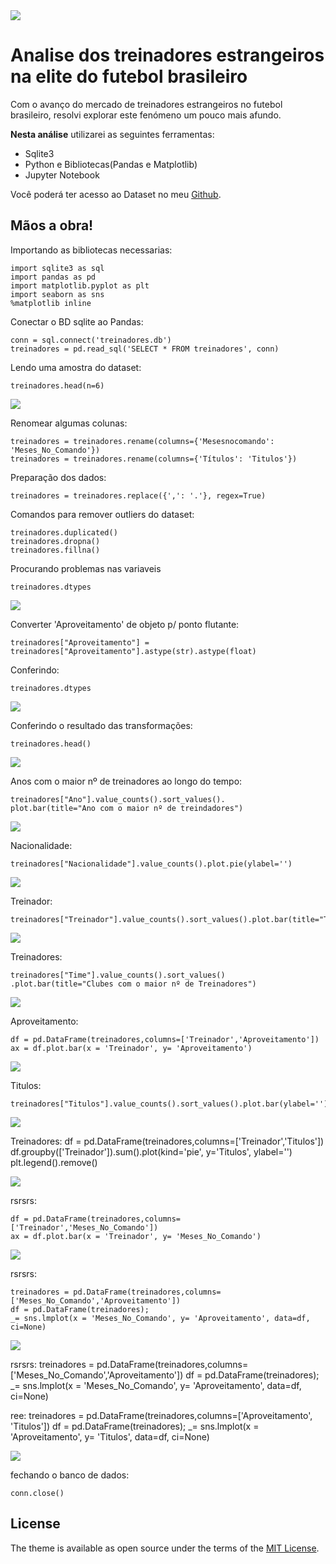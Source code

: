 <img src="assets/theme_logo.svg" class="detail_header">

# Analise dos treinadores estrangeiros na elite do futebol brasileiro

Com o avanço do mercado de treinadores estrangeiros no futebol brasileiro, resolvi explorar este fenómeno um pouco mais afundo. 

**Nesta análise** utilizarei as seguintes ferramentas:

- Sqlite3
- Python e Bibliotecas(Pandas e Matplotlib)
- Jupyter Notebook

Você poderá ter acesso ao Dataset no meu [Github](https://tareqdandachi.github.io/jekyll-shell-theme).

## Mãos a obra!

Importando as bibliotecas necessarias:

    import sqlite3 as sql
    import pandas as pd
    import matplotlib.pyplot as plt
    import seaborn as sns
    %matplotlib inline


Conectar o BD sqlite ao Pandas:

    conn = sql.connect('treinadores.db')
    treinadores = pd.read_sql('SELECT * FROM treinadores', conn)

Lendo uma amostra do dataset:

    treinadores.head(n=6)

<img src="post/body_1.png">

Renomear algumas colunas:

    treinadores = treinadores.rename(columns={'Mesesnocomando': 'Meses_No_Comando'})
    treinadores = treinadores.rename(columns={'Títulos': 'Titulos'})

Preparação dos dados:

    treinadores = treinadores.replace({',': '.'}, regex=True)

Comandos para remover outliers do dataset:

    treinadores.duplicated()
    treinadores.dropna() 
    treinadores.fillna() 

Procurando problemas nas variaveis 

    treinadores.dtypes

<img src="post/body_2.png">

Converter 'Aproveitamento' de objeto p/ ponto flutante: 

    treinadores["Aproveitamento"] = treinadores["Aproveitamento"].astype(str).astype(float)

Conferindo:

    treinadores.dtypes

<img src="post/body_3.png">

Conferindo o resultado das transformações:

    treinadores.head()

<img src="post/body_4.png">

Anos com o maior nº de treinadores ao longo do tempo:

    treinadores["Ano"].value_counts().sort_values().
    plot.bar(title="Ano com o maior nº de treindadores")

<img src="post/analise_1.png">

Nacionalidade:

    treinadores["Nacionalidade"].value_counts().plot.pie(ylabel='')

<img src="post/analise_2.png">

Treinador:
  
    treinadores["Treinador"].value_counts().sort_values().plot.bar(title="Treinador")

<img src="post/analise_3.png">

Treinadores:

    treinadores["Time"].value_counts().sort_values()
    .plot.bar(title="Clubes com o maior nº de Treinadores")

<img src="post/analise_4.png">

Aproveitamento:

    df = pd.DataFrame(treinadores,columns=['Treinador','Aproveitamento'])
    ax = df.plot.bar(x = 'Treinador', y= 'Aproveitamento')

<img src="post/analise_5.png">

Titulos:

    treinadores["Titulos"].value_counts().sort_values().plot.bar(ylabel='')

<img src="post/analise_6.png">

Treinadores:
    df = pd.DataFrame(treinadores,columns=['Treinador','Titulos'])
    df.groupby(['Treinador']).sum().plot(kind='pie', y='Titulos', ylabel='')
    plt.legend().remove()

<img src="post/analise_7.png">

rsrsrs:

    df = pd.DataFrame(treinadores,columns=['Treinador','Meses_No_Comando'])
    ax = df.plot.bar(x = 'Treinador', y= 'Meses_No_Comando')

<img src="post/analise_8.png">

rsrsrs:

    treinadores = pd.DataFrame(treinadores,columns=['Meses_No_Comando','Aproveitamento'])
    df = pd.DataFrame(treinadores);
    _= sns.lmplot(x = 'Meses_No_Comando', y= 'Aproveitamento', data=df, ci=None)

<img src="post/analise_9.png">

rsrsrs:
   treinadores = pd.DataFrame(treinadores,columns=['Meses_No_Comando','Aproveitamento'])
   df = pd.DataFrame(treinadores);
   _= sns.lmplot(x = 'Meses_No_Comando', y= 'Aproveitamento', data=df, ci=None) 

ree:
   treinadores = pd.DataFrame(treinadores,columns=['Aproveitamento', 'Titulos'])
   df = pd.DataFrame(treinadores);
   _= sns.lmplot(x = 'Aproveitamento', y= 'Titulos', data=df, ci=None)

<img src="post/analise_10.png">

fechando o banco de dados:
  
    conn.close()


## License

The theme is available as open source under the terms of the [MIT License](https://opensource.org/licenses/MIT).
